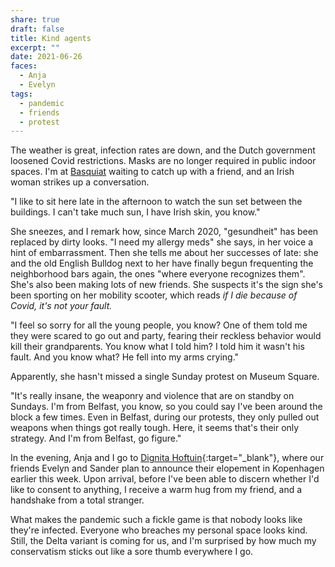 ```yaml
---
share: true
draft: false
title: Kind agents
excerpt: ""
date: 2021-06-26
faces:
  - Anja
  - Evelyn
tags:
  - pandemic
  - friends
  - protest
---
```


The weather is great, infection rates are down, and the Dutch government loosened Covid restrictions. Masks are no longer required in public indoor spaces. I'm at [Basquiat](https://goo.gl/maps/stfyFKAKsWndZSBA6) waiting to catch up with a friend, and an Irish woman strikes up a conversation.

"I like to sit here late in the afternoon to watch the sun set between the buildings. I can't take much sun, I have Irish skin, you know."

She sneezes, and I remark how, since March 2020, "gesundheit" has been replaced by dirty looks. "I need my allergy meds" she says, in her voice a hint of embarrassment. Then she tells me about her successes of late: she and the old English Bulldog next to her have finally begun frequenting the neighborhood bars again, the ones "where everyone recognizes them". She's also been making lots of new friends. She suspects it's the sign she's been sporting on her mobility scooter, which reads _if I die because of Covid, it's not your fault._ 

"I feel so sorry for all the young people, you know? One of them told me they were scared to go out and party, fearing their reckless behavior would kill their grandparents. You know what I told him? I told him it wasn't his fault. And you know what? He fell into my arms crying."

Apparently, she hasn't missed a single Sunday protest on Museum Square.

"It's really insane, the weaponry and violence that are on standby on Sundays. I'm from Belfast, you know, so you could say I've been around the block a few times. Even in Belfast, during our protests, they only pulled out weapons when things got really tough. Here, it seems that's their only strategy. And I'm from Belfast, go figure." 

In the evening, Anja and I go to [Dignita Hoftuin](https://goo.gl/maps/xxuU3M4o5Ew9FRMG8){:target="_blank"}, where our friends Evelyn and Sander plan to announce their elopement in Kopenhagen earlier this week. Upon arrival, before I've been able to discern whether I'd like to consent to anything, I receive a warm hug from my friend, and a handshake from a total stranger. 

What makes the pandemic such a fickle game is that nobody looks like they're infected. Everyone who breaches my personal space looks kind. Still, the Delta variant is coming for us, and I'm surprised by how much my conservatism sticks out like a sore thumb everywhere I go.